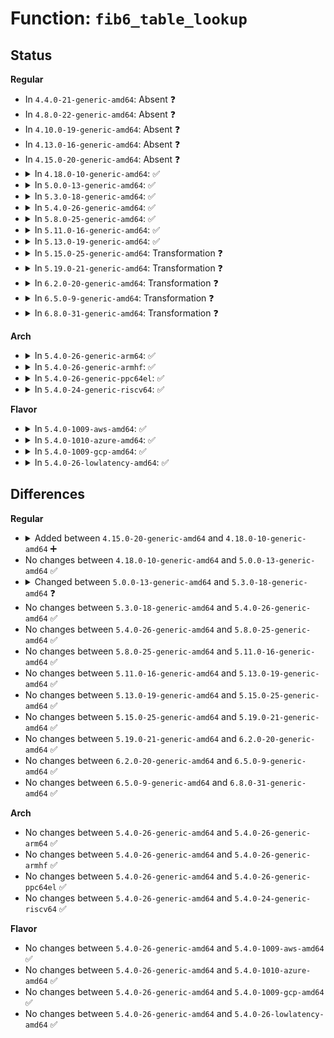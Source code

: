 # Function: <code>fib6_table_lookup</code>

## Status
<b>Regular</b>
<ul>
<li>
In <code>4.4.0-21-generic-amd64</code>: Absent ❓
</li>
<li>
In <code>4.8.0-22-generic-amd64</code>: Absent ❓
</li>
<li>
In <code>4.10.0-19-generic-amd64</code>: Absent ❓
</li>
<li>
In <code>4.13.0-16-generic-amd64</code>: Absent ❓
</li>
<li>
In <code>4.15.0-20-generic-amd64</code>: Absent ❓
</li>
<li>
<details>
<summary>In <code>4.18.0-10-generic-amd64</code>: ✅</summary>

```c
struct fib6_info * fib6_table_lookup(struct net * net, struct fib6_table * table, int oif, struct flowi6 * fl6, int strict)
```

```json
{
  "name": "fib6_table_lookup",
  "collision_type": "Unique Global",
  "inline_type": "No",
  "funcs": [
    {
      "addr": 18446744071588764080,
      "name": "fib6_table_lookup",
      "external": true,
      "loc": "net/ipv6/route.c:1819",
      "file": "net/ipv6/route.c",
      "inline": "seen, unknown",
      "caller_inline": [],
      "caller_func": [
        "net/ipv6/route.c:ip6_pol_route",
        "net/ipv6/fib6_rules.c:fib6_rule_action",
        "net/ipv6/fib6_rules.c:fib6_lookup",
        "net/ipv6/fib6_rules.c:fib6_lookup"
      ]
    }
  ],
  "symbols": [
    {
      "addr": 18446744071588764080,
      "name": "fib6_table_lookup",
      "section": ".text",
      "bind": "STB_GLOBAL",
      "size": 830
    }
  ]
}
```
</details>
</li>
<li>
<details>
<summary>In <code>5.0.0-13-generic-amd64</code>: ✅</summary>

```c
struct fib6_info * fib6_table_lookup(struct net * net, struct fib6_table * table, int oif, struct flowi6 * fl6, int strict)
```

```json
{
  "name": "fib6_table_lookup",
  "collision_type": "Unique Global",
  "inline_type": "No",
  "funcs": [
    {
      "addr": 18446744071588984320,
      "name": "fib6_table_lookup",
      "external": true,
      "loc": "net/ipv6/route.c:1810",
      "file": "net/ipv6/route.c",
      "inline": "seen, unknown",
      "caller_inline": [],
      "caller_func": [
        "net/ipv6/route.c:ip6_pol_route",
        "net/ipv6/fib6_rules.c:fib6_rule_action",
        "net/ipv6/fib6_rules.c:fib6_lookup",
        "net/ipv6/fib6_rules.c:fib6_lookup"
      ]
    }
  ],
  "symbols": [
    {
      "addr": 18446744071588984320,
      "name": "fib6_table_lookup",
      "section": ".text",
      "bind": "STB_GLOBAL",
      "size": 830
    }
  ]
}
```
</details>
</li>
<li>
<details>
<summary>In <code>5.3.0-18-generic-amd64</code>: ✅</summary>

```c
int fib6_table_lookup(struct net * net, struct fib6_table * table, int oif, struct flowi6 * fl6, struct fib6_result * res, int strict)
```

```json
{
  "name": "fib6_table_lookup",
  "collision_type": "Unique Global",
  "inline_type": "No",
  "funcs": [
    {
      "addr": 18446744071589432848,
      "name": "fib6_table_lookup",
      "external": true,
      "loc": "net/ipv6/route.c:2152",
      "file": "net/ipv6/route.c",
      "inline": "seen, unknown",
      "caller_inline": [],
      "caller_func": [
        "net/ipv6/route.c:ip6_pol_route",
        "net/ipv6/fib6_rules.c:fib6_rule_action",
        "net/ipv6/fib6_rules.c:fib6_lookup",
        "net/ipv6/fib6_rules.c:fib6_lookup"
      ]
    }
  ],
  "symbols": [
    {
      "addr": 18446744071589432848,
      "name": "fib6_table_lookup",
      "section": ".text",
      "bind": "STB_GLOBAL",
      "size": 732
    }
  ]
}
```
</details>
</li>
<li>
<details>
<summary>In <code>5.4.0-26-generic-amd64</code>: ✅</summary>

```c
int fib6_table_lookup(struct net * net, struct fib6_table * table, int oif, struct flowi6 * fl6, struct fib6_result * res, int strict)
```

```json
{
  "name": "fib6_table_lookup",
  "collision_type": "Unique Global",
  "inline_type": "No",
  "funcs": [
    {
      "addr": 18446744071589657200,
      "name": "fib6_table_lookup",
      "external": true,
      "loc": "net/ipv6/route.c:2158",
      "file": "net/ipv6/route.c",
      "inline": "seen, unknown",
      "caller_inline": [],
      "caller_func": [
        "net/ipv6/route.c:ip6_pol_route",
        "net/ipv6/fib6_rules.c:fib6_rule_action",
        "net/ipv6/fib6_rules.c:fib6_lookup",
        "net/ipv6/fib6_rules.c:fib6_lookup"
      ]
    }
  ],
  "symbols": [
    {
      "addr": 18446744071589657200,
      "name": "fib6_table_lookup",
      "section": ".text",
      "bind": "STB_GLOBAL",
      "size": 732
    }
  ]
}
```
</details>
</li>
<li>
<details>
<summary>In <code>5.8.0-25-generic-amd64</code>: ✅</summary>

```c
int fib6_table_lookup(struct net * net, struct fib6_table * table, int oif, struct flowi6 * fl6, struct fib6_result * res, int strict)
```

```json
{
  "name": "fib6_table_lookup",
  "collision_type": "Unique Global",
  "inline_type": "No",
  "funcs": [
    {
      "addr": 18446744071590670832,
      "name": "fib6_table_lookup",
      "external": true,
      "loc": "net/ipv6/route.c:2180",
      "file": "net/ipv6/route.c",
      "inline": "seen, unknown",
      "caller_inline": [],
      "caller_func": [
        "net/ipv6/route.c:ip6_pol_route",
        "net/ipv6/fib6_rules.c:fib6_rule_action",
        "net/ipv6/fib6_rules.c:fib6_lookup",
        "net/ipv6/fib6_rules.c:fib6_lookup"
      ]
    }
  ],
  "symbols": [
    {
      "addr": 18446744071590670832,
      "name": "fib6_table_lookup",
      "section": ".text",
      "bind": "STB_GLOBAL",
      "size": 738
    }
  ]
}
```
</details>
</li>
<li>
<details>
<summary>In <code>5.11.0-16-generic-amd64</code>: ✅</summary>

```c
int fib6_table_lookup(struct net * net, struct fib6_table * table, int oif, struct flowi6 * fl6, struct fib6_result * res, int strict)
```

```json
{
  "name": "fib6_table_lookup",
  "collision_type": "Unique Global",
  "inline_type": "No",
  "funcs": [
    {
      "addr": 18446744071590731248,
      "name": "fib6_table_lookup",
      "external": true,
      "loc": "net/ipv6/route.c:2163",
      "file": "net/ipv6/route.c",
      "inline": "seen, unknown",
      "caller_inline": [],
      "caller_func": [
        "net/ipv6/route.c:ip6_pol_route",
        "net/ipv6/fib6_rules.c:fib6_rule_action",
        "net/ipv6/fib6_rules.c:fib6_lookup",
        "net/ipv6/fib6_rules.c:fib6_lookup"
      ]
    }
  ],
  "symbols": [
    {
      "addr": 18446744071590731248,
      "name": "fib6_table_lookup",
      "section": ".text",
      "bind": "STB_GLOBAL",
      "size": 707
    }
  ]
}
```
</details>
</li>
<li>
<details>
<summary>In <code>5.13.0-19-generic-amd64</code>: ✅</summary>

```c
int fib6_table_lookup(struct net * net, struct fib6_table * table, int oif, struct flowi6 * fl6, struct fib6_result * res, int strict)
```

```json
{
  "name": "fib6_table_lookup",
  "collision_type": "Unique Global",
  "inline_type": "No",
  "funcs": [
    {
      "addr": 18446744071590656528,
      "name": "fib6_table_lookup",
      "external": true,
      "loc": "net/ipv6/route.c:2170",
      "file": "net/ipv6/route.c",
      "inline": "seen, unknown",
      "caller_inline": [],
      "caller_func": [
        "net/ipv6/route.c:ip6_pol_route",
        "net/ipv6/fib6_rules.c:fib6_rule_action",
        "net/ipv6/fib6_rules.c:fib6_lookup",
        "net/ipv6/fib6_rules.c:fib6_lookup"
      ]
    }
  ],
  "symbols": [
    {
      "addr": 18446744071590656528,
      "name": "fib6_table_lookup",
      "section": ".text",
      "bind": "STB_GLOBAL",
      "size": 704
    }
  ]
}
```
</details>
</li>
<li>
<details>
<summary>In <code>5.15.0-25-generic-amd64</code>: Transformation ❓</summary>

```c
int fib6_table_lookup(struct net * net, struct fib6_table * table, int oif, struct flowi6 * fl6, struct fib6_result * res, int strict)
```

```json
{
  "name": "fib6_table_lookup",
  "collision_type": "Unique Global",
  "inline_type": "No",
  "funcs": [
    {
      "addr": 0,
      "name": "fib6_table_lookup",
      "external": true,
      "loc": "net/ipv6/route.c:2173",
      "file": "net/ipv6/route.c",
      "inline": "seen, unknown",
      "caller_inline": [],
      "caller_func": [
        "net/ipv6/route.c:ip6_pol_route",
        "net/ipv6/fib6_rules.c:fib6_rule_action",
        "net/ipv6/fib6_rules.c:fib6_lookup",
        "net/ipv6/fib6_rules.c:fib6_lookup"
      ]
    }
  ],
  "symbols": [
    {
      "addr": 18446744071592738803,
      "name": "fib6_table_lookup.cold",
      "section": ".text",
      "bind": "STB_LOCAL",
      "size": 37
    },
    {
      "addr": 18446744071591470480,
      "name": "fib6_table_lookup",
      "section": ".text",
      "bind": "STB_GLOBAL",
      "size": 701
    }
  ]
}
```
</details>
</li>
<li>
<details>
<summary>In <code>5.19.0-21-generic-amd64</code>: Transformation ❓</summary>

```c
int fib6_table_lookup(struct net * net, struct fib6_table * table, int oif, struct flowi6 * fl6, struct fib6_result * res, int strict)
```

```json
{
  "name": "fib6_table_lookup",
  "collision_type": "Unique Global",
  "inline_type": "No",
  "funcs": [
    {
      "addr": 0,
      "name": "fib6_table_lookup",
      "external": true,
      "loc": "net/ipv6/route.c:2173",
      "file": "net/ipv6/route.c",
      "inline": "seen, unknown",
      "caller_inline": [],
      "caller_func": [
        "net/ipv6/route.c:ip6_pol_route",
        "net/ipv6/fib6_rules.c:fib6_rule_action",
        "net/ipv6/fib6_rules.c:fib6_lookup",
        "net/ipv6/fib6_rules.c:fib6_lookup"
      ]
    }
  ],
  "symbols": [
    {
      "addr": 18446744071594625388,
      "name": "fib6_table_lookup.cold",
      "section": ".text",
      "bind": "STB_LOCAL",
      "size": 37
    },
    {
      "addr": 18446744071593153184,
      "name": "fib6_table_lookup",
      "section": ".text",
      "bind": "STB_GLOBAL",
      "size": 726
    }
  ]
}
```
</details>
</li>
<li>
<details>
<summary>In <code>6.2.0-20-generic-amd64</code>: Transformation ❓</summary>

```c
int fib6_table_lookup(struct net * net, struct fib6_table * table, int oif, struct flowi6 * fl6, struct fib6_result * res, int strict)
```

```json
{
  "name": "fib6_table_lookup",
  "collision_type": "Unique Global",
  "inline_type": "No",
  "funcs": [
    {
      "addr": 0,
      "name": "fib6_table_lookup",
      "external": true,
      "loc": "net/ipv6/route.c:2173",
      "file": "net/ipv6/route.c",
      "inline": "seen, unknown",
      "caller_inline": [],
      "caller_func": [
        "net/ipv6/route.c:ip6_pol_route",
        "net/ipv6/fib6_rules.c:fib6_rule_action",
        "net/ipv6/fib6_rules.c:fib6_lookup",
        "net/ipv6/fib6_rules.c:fib6_lookup"
      ]
    }
  ],
  "symbols": [
    {
      "addr": 18446744071596359613,
      "name": "fib6_table_lookup.cold",
      "section": ".text",
      "bind": "STB_LOCAL",
      "size": 37
    },
    {
      "addr": 18446744071595050960,
      "name": "fib6_table_lookup",
      "section": ".text",
      "bind": "STB_GLOBAL",
      "size": 726
    }
  ]
}
```
</details>
</li>
<li>
<details>
<summary>In <code>6.5.0-9-generic-amd64</code>: Transformation ❓</summary>

```c
int fib6_table_lookup(struct net * net, struct fib6_table * table, int oif, struct flowi6 * fl6, struct fib6_result * res, int strict)
```

```json
{
  "name": "fib6_table_lookup",
  "collision_type": "Unique Global",
  "inline_type": "No",
  "funcs": [
    {
      "addr": 0,
      "name": "fib6_table_lookup",
      "external": true,
      "loc": "net/ipv6/route.c:2172",
      "file": "net/ipv6/route.c",
      "inline": "seen, unknown",
      "caller_inline": [],
      "caller_func": [
        "net/ipv6/route.c:ip6_pol_route",
        "net/ipv6/fib6_rules.c:fib6_rule_action",
        "net/ipv6/fib6_rules.c:fib6_lookup",
        "net/ipv6/fib6_rules.c:fib6_lookup"
      ]
    }
  ],
  "symbols": [
    {
      "addr": 18446744071596888196,
      "name": "fib6_table_lookup.cold",
      "section": ".text",
      "bind": "STB_LOCAL",
      "size": 37
    },
    {
      "addr": 18446744071595444336,
      "name": "fib6_table_lookup",
      "section": ".text",
      "bind": "STB_GLOBAL",
      "size": 726
    }
  ]
}
```
</details>
</li>
<li>
<details>
<summary>In <code>6.8.0-31-generic-amd64</code>: Transformation ❓</summary>

```c
int fib6_table_lookup(struct net * net, struct fib6_table * table, int oif, struct flowi6 * fl6, struct fib6_result * res, int strict)
```

```json
{
  "name": "fib6_table_lookup",
  "collision_type": "Unique Global",
  "inline_type": "No",
  "funcs": [
    {
      "addr": 0,
      "name": "fib6_table_lookup",
      "external": true,
      "loc": "net/ipv6/route.c:2174",
      "file": "net/ipv6/route.c",
      "inline": "seen, unknown",
      "caller_inline": [],
      "caller_func": [
        "net/ipv6/route.c:ip6_pol_route",
        "net/ipv6/fib6_rules.c:fib6_rule_action",
        "net/ipv6/fib6_rules.c:fib6_lookup",
        "net/ipv6/fib6_rules.c:fib6_lookup"
      ]
    }
  ],
  "symbols": [
    {
      "addr": 18446744071597812552,
      "name": "fib6_table_lookup.cold",
      "section": ".text",
      "bind": "STB_LOCAL",
      "size": 37
    },
    {
      "addr": 18446744071596286336,
      "name": "fib6_table_lookup",
      "section": ".text",
      "bind": "STB_GLOBAL",
      "size": 726
    }
  ]
}
```
</details>
</li>
</ul>
<b>Arch</b>
<ul>
<li>
<details>
<summary>In <code>5.4.0-26-generic-arm64</code>: ✅</summary>

```c
int fib6_table_lookup(struct net * net, struct fib6_table * table, int oif, struct flowi6 * fl6, struct fib6_result * res, int strict)
```

```json
{
  "name": "fib6_table_lookup",
  "collision_type": "Unique Global",
  "inline_type": "No",
  "funcs": [
    {
      "addr": 18446603336503343552,
      "name": "fib6_table_lookup",
      "external": true,
      "loc": "net/ipv6/route.c:2158",
      "file": "net/ipv6/route.c",
      "inline": "seen, unknown",
      "caller_inline": [],
      "caller_func": [
        "net/ipv6/route.c:ip6_pol_route",
        "net/ipv6/fib6_rules.c:fib6_rule_action",
        "net/ipv6/fib6_rules.c:fib6_lookup",
        "net/ipv6/fib6_rules.c:fib6_lookup"
      ]
    }
  ],
  "symbols": [
    {
      "addr": 18446603336503343552,
      "name": "fib6_table_lookup",
      "section": ".text",
      "bind": "STB_GLOBAL",
      "size": 836
    }
  ]
}
```
</details>
</li>
<li>
<details>
<summary>In <code>5.4.0-26-generic-armhf</code>: ✅</summary>

```c
int fib6_table_lookup(struct net * net, struct fib6_table * table, int oif, struct flowi6 * fl6, struct fib6_result * res, int strict)
```

```json
{
  "name": "fib6_table_lookup",
  "collision_type": "Unique Global",
  "inline_type": "No",
  "funcs": [
    {
      "addr": 3236009288,
      "name": "fib6_table_lookup",
      "external": true,
      "loc": "net/ipv6/route.c:2158",
      "file": "net/ipv6/route.c",
      "inline": "seen, unknown",
      "caller_inline": [],
      "caller_func": [
        "net/ipv6/route.c:ip6_nh_lookup_table",
        "net/ipv6/route.c:ip6_pol_route",
        "net/ipv6/fib6_rules.c:fib6_rule_action",
        "net/ipv6/fib6_rules.c:fib6_lookup",
        "net/ipv6/fib6_rules.c:fib6_lookup"
      ]
    }
  ],
  "symbols": [
    {
      "addr": 3236009288,
      "name": "fib6_table_lookup",
      "section": ".text",
      "bind": "STB_GLOBAL",
      "size": 808
    }
  ]
}
```
</details>
</li>
<li>
<details>
<summary>In <code>5.4.0-26-generic-ppc64el</code>: ✅</summary>

```c
int fib6_table_lookup(struct net * net, struct fib6_table * table, int oif, struct flowi6 * fl6, struct fib6_result * res, int strict)
```

```json
{
  "name": "fib6_table_lookup",
  "collision_type": "Unique Global",
  "inline_type": "No",
  "funcs": [
    {
      "addr": 13835058055297106704,
      "name": "fib6_table_lookup",
      "external": true,
      "loc": "net/ipv6/route.c:2158",
      "file": "net/ipv6/route.c",
      "inline": "seen, unknown",
      "caller_inline": [],
      "caller_func": [
        "net/ipv6/route.c:ip6_pol_route",
        "net/ipv6/fib6_rules.c:fib6_rule_action",
        "net/ipv6/fib6_rules.c:fib6_lookup",
        "net/ipv6/fib6_rules.c:fib6_lookup"
      ]
    }
  ],
  "symbols": [
    {
      "addr": 13835058055297106704,
      "name": "fib6_table_lookup",
      "section": ".text",
      "bind": "STB_GLOBAL",
      "size": 924
    }
  ]
}
```
</details>
</li>
<li>
<details>
<summary>In <code>5.4.0-24-generic-riscv64</code>: ✅</summary>

```c
int fib6_table_lookup(struct net * net, struct fib6_table * table, int oif, struct flowi6 * fl6, struct fib6_result * res, int strict)
```

```json
{
  "name": "fib6_table_lookup",
  "collision_type": "Unique Global",
  "inline_type": "No",
  "funcs": [
    {
      "addr": 18446743936279352476,
      "name": "fib6_table_lookup",
      "external": true,
      "loc": "net/ipv6/route.c:2158",
      "file": "net/ipv6/route.c",
      "inline": "seen, unknown",
      "caller_inline": [],
      "caller_func": [
        "net/ipv6/route.c:ip6_nh_lookup_table",
        "net/ipv6/route.c:ip6_pol_route",
        "net/ipv6/fib6_rules.c:fib6_rule_action",
        "net/ipv6/fib6_rules.c:fib6_lookup",
        "net/ipv6/fib6_rules.c:fib6_lookup"
      ]
    }
  ],
  "symbols": [
    {
      "addr": 18446743936279352476,
      "name": "fib6_table_lookup",
      "section": ".text",
      "bind": "STB_GLOBAL",
      "size": 556
    }
  ]
}
```
</details>
</li>
</ul>
<b>Flavor</b>
<ul>
<li>
<details>
<summary>In <code>5.4.0-1009-aws-amd64</code>: ✅</summary>

```c
int fib6_table_lookup(struct net * net, struct fib6_table * table, int oif, struct flowi6 * fl6, struct fib6_result * res, int strict)
```

```json
{
  "name": "fib6_table_lookup",
  "collision_type": "Unique Global",
  "inline_type": "No",
  "funcs": [
    {
      "addr": 18446744071589261568,
      "name": "fib6_table_lookup",
      "external": true,
      "loc": "net/ipv6/route.c:2158",
      "file": "net/ipv6/route.c",
      "inline": "seen, unknown",
      "caller_inline": [],
      "caller_func": [
        "net/ipv6/route.c:ip6_pol_route",
        "net/ipv6/fib6_rules.c:fib6_rule_action",
        "net/ipv6/fib6_rules.c:fib6_lookup",
        "net/ipv6/fib6_rules.c:fib6_lookup"
      ]
    }
  ],
  "symbols": [
    {
      "addr": 18446744071589261568,
      "name": "fib6_table_lookup",
      "section": ".text",
      "bind": "STB_GLOBAL",
      "size": 732
    }
  ]
}
```
</details>
</li>
<li>
<details>
<summary>In <code>5.4.0-1010-azure-amd64</code>: ✅</summary>

```c
int fib6_table_lookup(struct net * net, struct fib6_table * table, int oif, struct flowi6 * fl6, struct fib6_result * res, int strict)
```

```json
{
  "name": "fib6_table_lookup",
  "collision_type": "Unique Global",
  "inline_type": "No",
  "funcs": [
    {
      "addr": 18446744071588986560,
      "name": "fib6_table_lookup",
      "external": true,
      "loc": "net/ipv6/route.c:2158",
      "file": "net/ipv6/route.c",
      "inline": "seen, unknown",
      "caller_inline": [],
      "caller_func": [
        "net/ipv6/route.c:ip6_pol_route",
        "net/ipv6/fib6_rules.c:fib6_rule_action",
        "net/ipv6/fib6_rules.c:fib6_lookup",
        "net/ipv6/fib6_rules.c:fib6_lookup"
      ]
    }
  ],
  "symbols": [
    {
      "addr": 18446744071588986560,
      "name": "fib6_table_lookup",
      "section": ".text",
      "bind": "STB_GLOBAL",
      "size": 732
    }
  ]
}
```
</details>
</li>
<li>
<details>
<summary>In <code>5.4.0-1009-gcp-amd64</code>: ✅</summary>

```c
int fib6_table_lookup(struct net * net, struct fib6_table * table, int oif, struct flowi6 * fl6, struct fib6_result * res, int strict)
```

```json
{
  "name": "fib6_table_lookup",
  "collision_type": "Unique Global",
  "inline_type": "No",
  "funcs": [
    {
      "addr": 18446744071589698432,
      "name": "fib6_table_lookup",
      "external": true,
      "loc": "net/ipv6/route.c:2158",
      "file": "net/ipv6/route.c",
      "inline": "seen, unknown",
      "caller_inline": [],
      "caller_func": [
        "net/ipv6/route.c:ip6_pol_route",
        "net/ipv6/fib6_rules.c:fib6_rule_action",
        "net/ipv6/fib6_rules.c:fib6_lookup",
        "net/ipv6/fib6_rules.c:fib6_lookup"
      ]
    }
  ],
  "symbols": [
    {
      "addr": 18446744071589698432,
      "name": "fib6_table_lookup",
      "section": ".text",
      "bind": "STB_GLOBAL",
      "size": 732
    }
  ]
}
```
</details>
</li>
<li>
<details>
<summary>In <code>5.4.0-26-lowlatency-amd64</code>: ✅</summary>

```c
int fib6_table_lookup(struct net * net, struct fib6_table * table, int oif, struct flowi6 * fl6, struct fib6_result * res, int strict)
```

```json
{
  "name": "fib6_table_lookup",
  "collision_type": "Unique Global",
  "inline_type": "No",
  "funcs": [
    {
      "addr": 18446744071589748160,
      "name": "fib6_table_lookup",
      "external": true,
      "loc": "net/ipv6/route.c:2158",
      "file": "net/ipv6/route.c",
      "inline": "seen, unknown",
      "caller_inline": [],
      "caller_func": [
        "net/ipv6/route.c:ip6_pol_route",
        "net/ipv6/fib6_rules.c:fib6_rule_action",
        "net/ipv6/fib6_rules.c:fib6_lookup",
        "net/ipv6/fib6_rules.c:fib6_lookup"
      ]
    }
  ],
  "symbols": [
    {
      "addr": 18446744071589748160,
      "name": "fib6_table_lookup",
      "section": ".text",
      "bind": "STB_GLOBAL",
      "size": 756
    }
  ]
}
```
</details>
</li>
</ul>

## Differences
<b>Regular</b>
<ul>
<li>
<details>
<summary>Added between <code>4.15.0-20-generic-amd64</code> and <code>4.18.0-10-generic-amd64</code> ➕</summary>

```c
struct fib6_info * fib6_table_lookup(struct net * net, struct fib6_table * table, int oif, struct flowi6 * fl6, int strict)
```
</details>
</li>
<li>
No changes between <code>4.18.0-10-generic-amd64</code> and <code>5.0.0-13-generic-amd64</code> ✅
</li>
<li>
<details>
<summary>Changed between <code>5.0.0-13-generic-amd64</code> and <code>5.3.0-18-generic-amd64</code> ❓</summary>
<ul>
<li>
<b>Param added. </b>
<code>struct fib6_result * res</code>
</li>
<li>
<b>Param reordered. </b>
<code>net, table, oif, fl6, strict</code> ➡️ <code>net, table, oif, fl6, res, strict</code>
</li>
<li>
<b>Return type changed. </b>
<code>struct fib6_info *</code> ➡️ <code>int</code>
</li>
</ul>
</details>
</li>
<li>
No changes between <code>5.3.0-18-generic-amd64</code> and <code>5.4.0-26-generic-amd64</code> ✅
</li>
<li>
No changes between <code>5.4.0-26-generic-amd64</code> and <code>5.8.0-25-generic-amd64</code> ✅
</li>
<li>
No changes between <code>5.8.0-25-generic-amd64</code> and <code>5.11.0-16-generic-amd64</code> ✅
</li>
<li>
No changes between <code>5.11.0-16-generic-amd64</code> and <code>5.13.0-19-generic-amd64</code> ✅
</li>
<li>
No changes between <code>5.13.0-19-generic-amd64</code> and <code>5.15.0-25-generic-amd64</code> ✅
</li>
<li>
No changes between <code>5.15.0-25-generic-amd64</code> and <code>5.19.0-21-generic-amd64</code> ✅
</li>
<li>
No changes between <code>5.19.0-21-generic-amd64</code> and <code>6.2.0-20-generic-amd64</code> ✅
</li>
<li>
No changes between <code>6.2.0-20-generic-amd64</code> and <code>6.5.0-9-generic-amd64</code> ✅
</li>
<li>
No changes between <code>6.5.0-9-generic-amd64</code> and <code>6.8.0-31-generic-amd64</code> ✅
</li>
</ul>
<b>Arch</b>
<ul>
<li>
No changes between <code>5.4.0-26-generic-amd64</code> and <code>5.4.0-26-generic-arm64</code> ✅
</li>
<li>
No changes between <code>5.4.0-26-generic-amd64</code> and <code>5.4.0-26-generic-armhf</code> ✅
</li>
<li>
No changes between <code>5.4.0-26-generic-amd64</code> and <code>5.4.0-26-generic-ppc64el</code> ✅
</li>
<li>
No changes between <code>5.4.0-26-generic-amd64</code> and <code>5.4.0-24-generic-riscv64</code> ✅
</li>
</ul>
<b>Flavor</b>
<ul>
<li>
No changes between <code>5.4.0-26-generic-amd64</code> and <code>5.4.0-1009-aws-amd64</code> ✅
</li>
<li>
No changes between <code>5.4.0-26-generic-amd64</code> and <code>5.4.0-1010-azure-amd64</code> ✅
</li>
<li>
No changes between <code>5.4.0-26-generic-amd64</code> and <code>5.4.0-1009-gcp-amd64</code> ✅
</li>
<li>
No changes between <code>5.4.0-26-generic-amd64</code> and <code>5.4.0-26-lowlatency-amd64</code> ✅
</li>
</ul>
